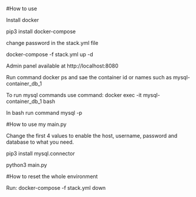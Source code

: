 
#How to use

Install docker

pip3 install docker-compose

change password in the stack.yml file

docker-compose -f stack.yml up -d

Admin panel available at http://localhost:8080


Run command docker ps and sae the container id or names such as mysql-container_db_1

To run mysql commands use command: docker exec -it mysql-container_db_1  bash

In bash run command mysql -p 


#How to use my main.py

Change the first 4 values to enable the host, username, password and database to what you need.

pip3 install mysql.connector

python3 main.py

#How to reset the whole environment

Run: docker-compose -f stack.yml down

